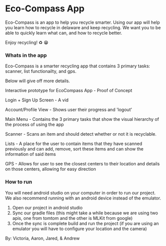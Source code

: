 # Eco-Compass App
Eco-Compass is an app to help you recycle smarter. Using our app will help you learn how to recycle in delaware and keep recycling. We want you to be able to quickly learn what can, and how to recycle better. 

Enjoy recycling! ♻️ 😁



### Whats in the app
Eco-Compass is a smarter recycling app that contains 3 primary tasks: scanner, list functionailty, and gps.

Below will give off more details.

Interactive prototype for EcoCompass App - Proof of Concept

Login + Sign Up Screen - A vid

Account/Profile View - Shows user their progress and 'logout'

Main Menu - Contains the 3 primary tasks that show the visual hierarchy of the process of using the app

Scanner - Scans an item and should detect whether or not it is recyclable.

Lists - A place for the user to contain items that they have scanned previously and can add, remove, sort these items and can show the information of said items

GPS - Allows for user to see the closest centers to their location and details on those centers, allowing for easy direction


### How to run

You will need android studio on your computer in order to run our project. We also recommend running with an android device instead of the emulator. 

1. Open our project in android studio
2. Sync our gradle files (this might take a while because we are using two apis, one from tomtom and the other is MLKit from google)
3. Once the sync is complete build and run the project (if you are using an emulator you will have to configure your location and the camera)

By:
Victoria, Aaron, Jared, & Andrew
